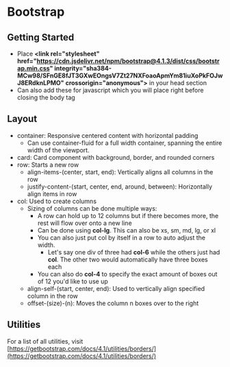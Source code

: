 # Bootstrap

## Getting Started

- Place **\<link rel="stylesheet" href="https://cdn.jsdelivr.net/npm/bootstrap@4.1.3/dist/css/bootstrap.min.css" integrity="sha384-MCw98/SFnGE8fJT3GXwEOngsV7Zt27NXFoaoApmYm81iuXoPkFOJwJ8ERdknLPMO" crossorigin="anonymous">** in your head section
- Can also add these for javascript which you will place right before closing the body tag


## Layout

- container:	Responsive centered content with horizontal padding
  - Can use container-fluid for a full width container, spanning the entire width of the viewport.
- card:	Card component with background, border, and rounded corners
- row: Starts a new row
  - align-items-(center, start, end): Vertically aligns all columns in the row
  - justify-content-(start, center, end, around, between): Horizontally align items in row
- col: Used to create columns
  - Sizing of columns can be done multiple ways:
    - A row can hold up to 12 columns but if there becomes more, the rest will flow over onto a new line
    - Can be done using **col-lg**. This can also be xs, sm, md, lg, or xl
    - You can also just put col by itself in a row to auto adjust the width.
      - Let's say one div of three had **col-6** while the others just had **col**. The other two would automatically have three boxes each
    - You can also do **col-4** to specify the exact amount of boxes out of 12 you'd like to use up
  - align-self-(start, center, end): Used to vertically align specified column in the row
  - offset-(size)-(n): Moves the column n boxes over to the right


## Utilities

For a list of all utilities, visit [https://getbootstrap.com/docs/4.1/utilities/borders/](https://getbootstrap.com/docs/4.1/utilities/borders/)
